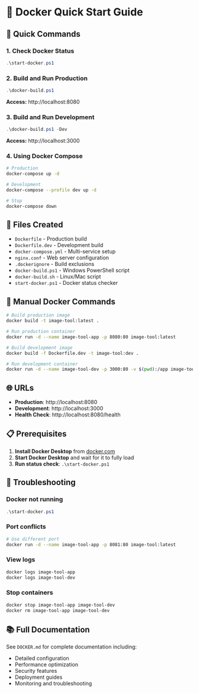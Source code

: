 # 🐳 Docker Quick Start Guide

## 🚀 Quick Commands

### 1. Check Docker Status
```powershell
.\start-docker.ps1
```

### 2. Build and Run Production
```powershell
.\docker-build.ps1
```
**Access:** http://localhost:8080

### 3. Build and Run Development
```powershell
.\docker-build.ps1 -Dev
```
**Access:** http://localhost:3000

### 4. Using Docker Compose
```bash
# Production
docker-compose up -d

# Development
docker-compose --profile dev up -d

# Stop
docker-compose down
```

## 📁 Files Created

- `Dockerfile` - Production build
- `Dockerfile.dev` - Development build  
- `docker-compose.yml` - Multi-service setup
- `nginx.conf` - Web server configuration
- `.dockerignore` - Build exclusions
- `docker-build.ps1` - Windows PowerShell script
- `docker-build.sh` - Linux/Mac script
- `start-docker.ps1` - Docker status checker

## 🔧 Manual Docker Commands

```bash
# Build production image
docker build -t image-tool:latest .

# Run production container
docker run -d --name image-tool-app -p 8080:80 image-tool:latest

# Build development image
docker build -f Dockerfile.dev -t image-tool:dev .

# Run development container
docker run -d --name image-tool-dev -p 3000:80 -v $(pwd):/app image-tool:dev
```

## 🌐 URLs

- **Production**: http://localhost:8080
- **Development**: http://localhost:3000
- **Health Check**: http://localhost:8080/health

## 📋 Prerequisites

1. **Install Docker Desktop** from [docker.com](https://www.docker.com/products/docker-desktop/)
2. **Start Docker Desktop** and wait for it to fully load
3. **Run status check**: `.\start-docker.ps1`

## 🐛 Troubleshooting

### Docker not running
```powershell
.\start-docker.ps1
```

### Port conflicts
```bash
# Use different port
docker run -d --name image-tool-app -p 8081:80 image-tool:latest
```

### View logs
```bash
docker logs image-tool-app
docker logs image-tool-dev
```

### Stop containers
```bash
docker stop image-tool-app image-tool-dev
docker rm image-tool-app image-tool-dev
```

## 📚 Full Documentation

See `DOCKER.md` for complete documentation including:
- Detailed configuration
- Performance optimization
- Security features
- Deployment guides
- Monitoring and troubleshooting
